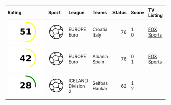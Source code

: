 | Rating                                                                                                                                 | Sport                                                                                                        | League                | Teams             |   Status | Score   | TV Listing                                              |
|:---------------------------------------------------------------------------------------------------------------------------------------|:-------------------------------------------------------------------------------------------------------------|:----------------------|:------------------|---------:|:--------|:--------------------------------------------------------|
| <img src="https://raw.githubusercontent.com/BlakeDuncan25/Donut-SVG-Ratings/bac4e4a278175106499642192132b1786a9aec38/51.svg" alt="51"> | <img src="https://raw.githubusercontent.com/BlakeDuncan25/Donut-SVG-Ratings/master/soccer.png" alt="Soccer"> | EUROPE<br>Euro        | Croatia<br>Italy  |       76 | 1<br>0  | <a href="https://www.foxsports.com/live">FOX Sports</a> |
| <img src="https://raw.githubusercontent.com/BlakeDuncan25/Donut-SVG-Ratings/bac4e4a278175106499642192132b1786a9aec38/42.svg" alt="42"> | <img src="https://raw.githubusercontent.com/BlakeDuncan25/Donut-SVG-Ratings/master/soccer.png" alt="Soccer"> | EUROPE<br>Euro        | Albania<br>Spain  |       76 | 0<br>1  | <a href="https://www.foxsports.com/live">FOX Sports</a> |
| <img src="https://raw.githubusercontent.com/BlakeDuncan25/Donut-SVG-Ratings/bac4e4a278175106499642192132b1786a9aec38/28.svg" alt="28"> | <img src="https://raw.githubusercontent.com/BlakeDuncan25/Donut-SVG-Ratings/master/soccer.png" alt="Soccer"> | ICELAND<br>Division 2 | Selfoss<br>Haukar |       62 | 1<br>2  | <a href="#N/A"></a>                                     |